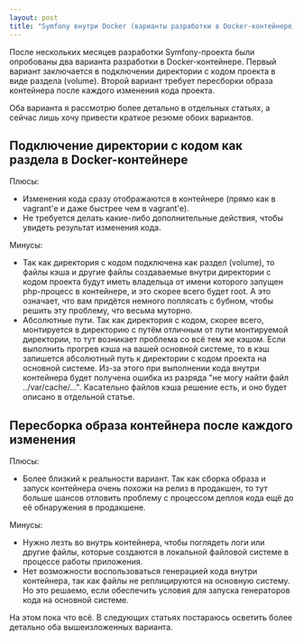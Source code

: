 ```yaml
---
layout: post
title: "Symfony внутри Docker (варианты разработки в Docker-контейнере)"
---
```

После нескольких месяцев разработки Symfony-проекта были опробованы два варианта разработки в Docker-контейнере. Первый вариант заключается в подключении директории с кодом проекта в виде раздела (volume). Второй вариант требует пересборки образа контейнера после каждого изменения кода проекта.

Оба варианта я рассмотрю более детально в отдельных статьях, а сейчас лишь хочу привести краткое резюме обоих вариантов.

## Подключение директории с кодом как раздела в Docker-контейнере

Плюсы:

* Изменения кода сразу отображаются в контейнере (прямо как в vagrant'е и даже быстрее чем в vagrant'е).
* Не требуется делать какие-либо дополнительные действия, чтобы увидеть результат изменения кода.

Минусы:

* Так как директория с кодом подключена как раздел (volume), то файлы кэша и другие файлы создаваемые внутри директории с кодом проекта будут иметь владельца от имени которого запущен php-процесс в контейнере, и это скорее всего будет root. А это означает, что вам придётся немного поплясать с бубном, чтобы решить эту проблему, что весьма муторно.
* Абсолютные пути. Так как директория с кодом, скорее всего, монтируется в директорию с путём отличным от пути монтируемой директории, то тут возникает проблема со всё тем же кэшом. Если выполнить прогрев кэша на вашей основной системе, то в кэш запишется абсолютный путь к директории с кодом проекта на основной системе. Из-за этого при выполнении кода внутри контейнера будет получена ошибка из разряда "не могу найти файл ../var/cache/...". Касательно файлов кэша решение есть, и оно будет описано в отдельной статье.

## Пересборка образа контейнера после каждого изменения

Плюсы:

* Более близкий к реальности вариант. Так как сборка образа и запуск контейнера очень похожи на релиз в продакшен, то тут больше шансов отловить проблему с процессом деплоя кода ещё до её обнаружения в продакшене.

Минусы:

* Нужно лезть во внутрь контейнера, чтобы поглядеть логи или другие файлы, которые создаются в локальной файловой системе в процессе работы приложения.
* Нет возможности воспользоваться генерацией кода внутри контейнера, так как файлы не реплицируются на основную систему. Но это решаемо, если обеспечить условия для запуска генераторов кода на основной системе.

На этом пока что всё. В следующих статьях постараюсь осветить более детально оба вышеизложенных варианта.